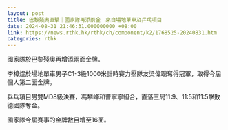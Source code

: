 ```yaml
---
layout: post
title: 巴黎殘奧直擊｜國家隊再添兩金　來自場地單車及乒乓項目
date: 2024-08-31 21:46:31.000000000 +08:00
link: https://news.rthk.hk/rthk/ch/component/k2/1768525-20240831.htm
categories: rthk
---
```


國家隊於巴黎殘奧再增添兩面金牌。

李樟煜於場地單車男子C1-3級1000米計時賽力壓隊友梁偉聰奪得冠軍，取得今屆個人第二面金牌。

乒乓項目男雙MD8級決賽，馮攀峰和曹寧寧組合，直落三局11:9、11:5和11:5擊敗德國隊奪金。

國家隊今屆賽事的金牌數目增至16面。
